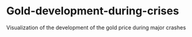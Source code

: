 # Gold-development-during-crises
Visualization of the development of the gold price during major crashes 

![]()
